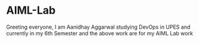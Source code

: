 # AIML-Lab
 
Greeting everyone,
I am Aanidhay Aggarwal studying DevOps in UPES and currently in my 6th Semester and the above work are for my AIML Lab work
